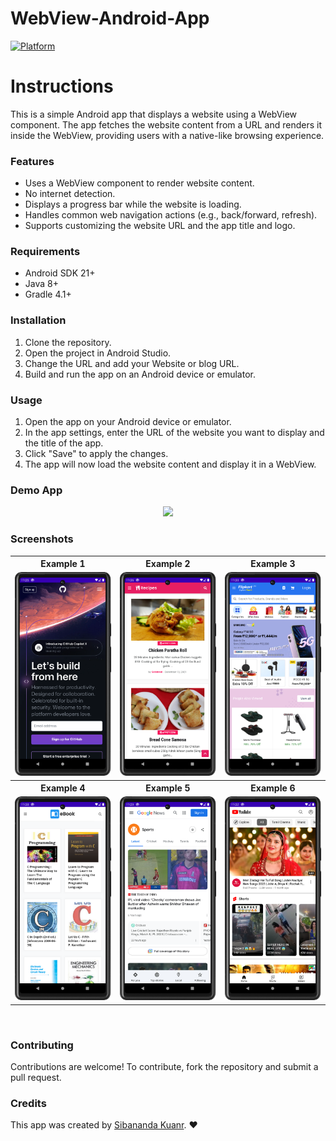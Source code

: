# WebView-Android-App
[![Platform](https://img.shields.io/badge/platform-Android-yellow.svg)](https://www.android.com)

# Instructions 

<p>This is a simple Android app that displays a website using a WebView component. The app fetches the website content from a URL and renders it inside the WebView, providing users with a native-like browsing experience.</p>
<h3>Features</h3>
<ul>
    <li>Uses a WebView component to render website content.</li>
    <li>No internet detection.</li>
    <li>Displays a progress bar while the website is loading.</li>
    <li>Handles common web navigation actions (e.g., back/forward, refresh).</li>
    <li>Supports customizing the website URL and the app title and logo.</li>
</ul>
<h3>Requirements</h3>
<ul>
    <li>Android SDK 21+</li>
    <li>Java 8+</li>
    <li>Gradle 4.1+</li>
</ul>
<h3>Installation</h3>
<ol>
    <li>Clone the repository.</li>
    <li>Open the project in Android Studio.</li>
    <li>Change the URL and add your Website or blog URL.</li>
    <li>Build and run the app on an Android device or emulator.</li>
</ol>
<h3>Usage</h3>
<ol>
    <li>Open the app on your Android device or emulator.</li>
    <li>In the app settings, enter the URL of the website you want to display and the title of the app.</li>
    <li>Click &quot;Save&quot; to apply the changes.</li>
    <li>The app will now load the website content and display it in a WebView.</li>
</ol>
<h3>Demo App</h3>
<p align="center">
  <a href="https://drive.google.com/file/d/1QGdQzHSm-TUrJ8yGh85d0lS-N9suarNd/view?usp=sharing">
    <img src="https://www.inspirefm.org/wp-content/uploads/button-apk.png" height="100">
  </a>
</p>
<h3>Screenshots</h3>
<table style="width:100%">
  <tr>
    <th>Example 1</th>
    <th>Example 2</th>
    <th>Example 3</th>
  </tr>
  <tr>
    <td><img src="screenshots/Screenshot_github.png"/></td>
    <td><img src="screenshots/Screenshot_food.png"/></td>
    <td><img src="screenshots/Screenshot_flipkart.png"/></td>
  </tr>
  <tr>
    <th>Example 4</th>
    <th>Example 5</th>
    <th>Example 6</th>
  </tr>
  <tr>
    <td><img src="screenshots/Screenshot_ebook.png"/></td>
    <td><img src="screenshots/Screenshot_news.png"/></td>
    <td><img src="screenshots/Screenshot_youtube.png"/></td>
  </tr>
 
</table>
<br>
<h3>Contributing</h3>
<p>Contributions are welcome! To contribute, fork the repository and submit a pull request.</p>
<h3>Credits</h3>
<p>This app was created by <a href="https://github.com/SibanandaKuanr">Sibananda Kuanr</a>. ❤️</p>
